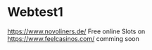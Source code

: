 # Webtest1
https://www.novoliners.de/
Free online Slots on https://www.feelcasinos.com/ comming soon
